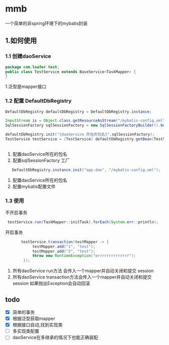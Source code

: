# mmb
一个简单的非spring环境下的mybatis封装

## 1.如何使用

### 1.1 创建daoService

```java
package com.loafer.test;
public class TestService extends BaseService<TaskMapper> {
}

```
1.泛型是mapper接口
### 1.2 配置 DefaultDbRegistry

```java
DefaultDbRegistry defaultDbRegistry = DefaultDbRegistry.instance;

InputStream is = Object.class.getResourceAsStream("/mybatis-config.xml");
SqlSessionFactory sqlSessionFactory = new SqlSessionFactoryBuilder().build(is);

defaultDbRegistry.init("{daoService 所在的包名}",sqlSessionFactory);
TestService testService = (TestService) defaultDbRegistry.getBean(TestService.class);
 
```
1. 配置daoService所在的包名
2. 配置sqlSessionFactory 工厂
```java
   DefaultDbRegistry.instance.init("app.dao", "/mybatis-config.xml");
```
1. 配置daoService所在的包名
2. 配置mybatis配置文件
### 1.3 使用
不开启事务
```java
 testService.run(TaskMapper::initTask).forEach(System.err::println);
```


开启事务 
```java
       testService.transaction(testMapper -> {
            testMapper.add("1", "test");
            testMapper.add("2", "test");
            throw new RuntimeException("errrrrrrrrrrrrr");
        });
```
1. 所有daoService run方法 会传入一个mapper并自动关闭和提交 session 
2. 所有daoService transaction方法会传入一个mapper并自动关闭和提交 session 如果抛出Exception会自动回滚
## todo
- [x] 简单的事务
- [x] 根据泛型获取mapper
- [x] 根据接口自动,找到实现类
- [ ] 多实现类配置
- [ ]  daoService在多继承的情况下也能正确装配

